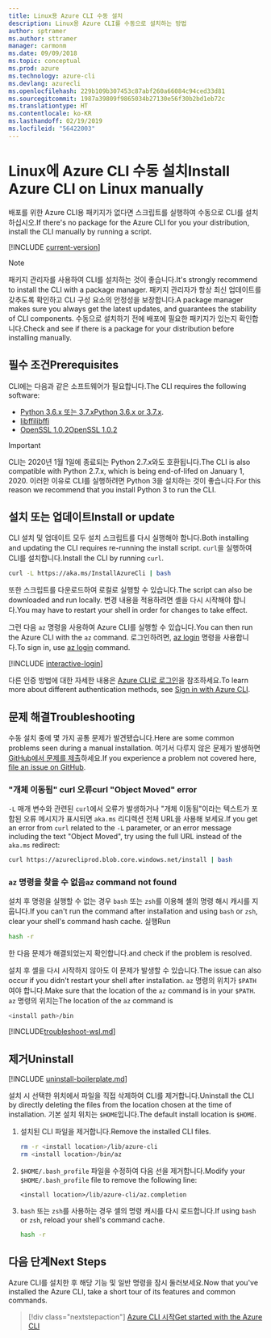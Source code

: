 ```yaml
---
title: Linux용 Azure CLI 수동 설치
description: Linux용 Azure CLI를 수동으로 설치하는 방법
author: sptramer
ms.author: sttramer
manager: carmonm
ms.date: 09/09/2018
ms.topic: conceptual
ms.prod: azure
ms.technology: azure-cli
ms.devlang: azurecli
ms.openlocfilehash: 229b109b307453c87abf260a66084c94ced33d81
ms.sourcegitcommit: 1987a39809f9865034b27130e56f30b2bd1eb72c
ms.translationtype: HT
ms.contentlocale: ko-KR
ms.lasthandoff: 02/19/2019
ms.locfileid: "56422003"
---
```

# <a name="install-azure-cli-on-linux-manually"></a><span data-ttu-id="75e94-103">Linux에 Azure CLI 수동 설치</span><span class="sxs-lookup"><span data-stu-id="75e94-103">Install Azure CLI on Linux manually</span></span>

<span data-ttu-id="75e94-104">배포를 위한 Azure CLI용 패키지가 없다면 스크립트를 실행하여 수동으로 CLI를 설치하십시오.</span><span class="sxs-lookup"><span data-stu-id="75e94-104">If there's no package for the Azure CLI for you your distribution, install the CLI manually by running a script.</span></span>

[!INCLUDE [current-version](includes/current-version.md)]

> [!NOTE]
> <span data-ttu-id="75e94-105">패키지 관리자를 사용하여 CLI를 설치하는 것이 좋습니다.</span><span class="sxs-lookup"><span data-stu-id="75e94-105">It's strongly recommend to install the CLI with a package manager.</span></span> <span data-ttu-id="75e94-106">패키지 관리자가 항상 최신 업데이트를 갖추도록 확인하고 CLI 구성 요소의 안정성을 보장합니다.</span><span class="sxs-lookup"><span data-stu-id="75e94-106">A package manager makes sure you always get the latest updates, and guarantees the stability of CLI components.</span></span> <span data-ttu-id="75e94-107">수동으로 설치하기 전에 배포에 필요한 패키지가 있는지 확인합니다.</span><span class="sxs-lookup"><span data-stu-id="75e94-107">Check and see if there is a package for your distribution before installing manually.</span></span>

## <a name="prerequisites"></a><span data-ttu-id="75e94-108">필수 조건</span><span class="sxs-lookup"><span data-stu-id="75e94-108">Prerequisites</span></span>

<span data-ttu-id="75e94-109">CLI에는 다음과 같은 소프트웨어가 필요합니다.</span><span class="sxs-lookup"><span data-stu-id="75e94-109">The CLI requires the following software:</span></span>

* <span data-ttu-id="75e94-110">[Python 3.6.x 또는 3.7.x](https://www.python.org/downloads/)</span><span class="sxs-lookup"><span data-stu-id="75e94-110">[Python 3.6.x or 3.7.x](https://www.python.org/downloads/).</span></span> 
* [<span data-ttu-id="75e94-111">libffi</span><span class="sxs-lookup"><span data-stu-id="75e94-111">libffi</span></span>](https://sourceware.org/libffi/)
* [<span data-ttu-id="75e94-112">OpenSSL 1.0.2</span><span class="sxs-lookup"><span data-stu-id="75e94-112">OpenSSL 1.0.2</span></span>](https://www.openssl.org/source/)

> [!IMPORTANT]
>
> <span data-ttu-id="75e94-113">CLI는 2020년 1월 1일에 종료되는 Python 2.7.x와도 호환됩니다.</span><span class="sxs-lookup"><span data-stu-id="75e94-113">The CLI is also compatible with Python 2.7.x, which is being end-of-lifed on January 1, 2020.</span></span> <span data-ttu-id="75e94-114">이러한 이유로 CLI를 실행하려면 Python 3을 설치하는 것이 좋습니다.</span><span class="sxs-lookup"><span data-stu-id="75e94-114">For this reason we recommend that you install Python 3 to run the CLI.</span></span>

## <a name="install-or-update"></a><span data-ttu-id="75e94-115">설치 또는 업데이트</span><span class="sxs-lookup"><span data-stu-id="75e94-115">Install or update</span></span>

<span data-ttu-id="75e94-116">CLI 설치 및 업데이트 모두 설치 스크립트를 다시 실행해야 합니다.</span><span class="sxs-lookup"><span data-stu-id="75e94-116">Both installing and updating the CLI requires re-running the install script.</span></span> <span data-ttu-id="75e94-117">`curl`을 실행하여 CLI를 설치합니다.</span><span class="sxs-lookup"><span data-stu-id="75e94-117">Install the CLI by running `curl`.</span></span>

```bash
curl -L https://aka.ms/InstallAzureCli | bash
```

<span data-ttu-id="75e94-118">또한 스크립트를 다운로드하여 로컬로 실행할 수 있습니다.</span><span class="sxs-lookup"><span data-stu-id="75e94-118">The script can also be downloaded and run locally.</span></span> <span data-ttu-id="75e94-119">변경 내용을 적용하려면 셸을 다시 시작해야 합니다.</span><span class="sxs-lookup"><span data-stu-id="75e94-119">You may have to restart your shell in order for changes to take effect.</span></span>

<span data-ttu-id="75e94-120">그런 다음 `az` 명령을 사용하여 Azure CLI를 실행할 수 있습니다.</span><span class="sxs-lookup"><span data-stu-id="75e94-120">You can then run the Azure CLI with the `az` command.</span></span> <span data-ttu-id="75e94-121">로그인하려면, [az login](/cli/azure/reference-index#az-login) 명령을 사용합니다.</span><span class="sxs-lookup"><span data-stu-id="75e94-121">To sign in, use [az login](/cli/azure/reference-index#az-login) command.</span></span>

[!INCLUDE [interactive-login](includes/interactive-login.md)]

<span data-ttu-id="75e94-122">다른 인증 방법에 대한 자세한 내용은 [Azure CLI로 로그인](authenticate-azure-cli.md)을 참조하세요.</span><span class="sxs-lookup"><span data-stu-id="75e94-122">To learn more about different authentication methods, see [Sign in with Azure CLI](authenticate-azure-cli.md).</span></span>

## <a name="troubleshooting"></a><span data-ttu-id="75e94-123">문제 해결</span><span class="sxs-lookup"><span data-stu-id="75e94-123">Troubleshooting</span></span>

<span data-ttu-id="75e94-124">수동 설치 중에 몇 가지 공통 문제가 발견됐습니다.</span><span class="sxs-lookup"><span data-stu-id="75e94-124">Here are some common problems seen during a manual installation.</span></span> <span data-ttu-id="75e94-125">여기서 다루지 않은 문제가 발생하면 [GitHub에서 문제를 제출](https://github.com/Azure/azure-cli/issues)하세요.</span><span class="sxs-lookup"><span data-stu-id="75e94-125">If you experience a problem not covered here, [file an issue on GitHub](https://github.com/Azure/azure-cli/issues).</span></span>

### <a name="curl-object-moved-error"></a><span data-ttu-id="75e94-126">"개체 이동됨" curl 오류</span><span class="sxs-lookup"><span data-stu-id="75e94-126">curl "Object Moved" error</span></span>

<span data-ttu-id="75e94-127">`-L` 매개 변수와 관련된 `curl`에서 오류가 발생하거나 "개체 이동됨"이라는 텍스트가 포함된 오류 메시지가 표시되면 `aka.ms` 리디렉션 전체 URL을 사용해 보세요.</span><span class="sxs-lookup"><span data-stu-id="75e94-127">If you get an error from `curl` related to the `-L` parameter, or an error message including the text "Object Moved", try using the full URL instead of the `aka.ms` redirect:</span></span>

```bash
curl https://azurecliprod.blob.core.windows.net/install | bash
```

### <a name="az-command-not-found"></a><span data-ttu-id="75e94-128">`az` 명령을 찾을 수 없음</span><span class="sxs-lookup"><span data-stu-id="75e94-128">`az` command not found</span></span>

<span data-ttu-id="75e94-129">설치 후 명령을 실행할 수 없는 경우 `bash` 또는 `zsh`를 이용해 셸의 명령 해시 캐시를 지웁니다.</span><span class="sxs-lookup"><span data-stu-id="75e94-129">If you can't run the command after installation and using `bash` or `zsh`, clear your shell's command hash cache.</span></span> <span data-ttu-id="75e94-130">실행</span><span class="sxs-lookup"><span data-stu-id="75e94-130">Run</span></span>

```bash
hash -r
```

<span data-ttu-id="75e94-131">한 다음 문제가 해결되었는지 확인합니다.</span><span class="sxs-lookup"><span data-stu-id="75e94-131">and check if the problem is resolved.</span></span>

<span data-ttu-id="75e94-132">설치 후 셸을 다시 시작하지 않아도 이 문제가 발생할 수 있습니다.</span><span class="sxs-lookup"><span data-stu-id="75e94-132">The issue can also occur if you didn't restart your shell after installation.</span></span> <span data-ttu-id="75e94-133">`az` 명령의 위치가 `$PATH`여야 합니다.</span><span class="sxs-lookup"><span data-stu-id="75e94-133">Make sure that the location of the `az` command is in your `$PATH`.</span></span> <span data-ttu-id="75e94-134">`az` 명령의 위치는</span><span class="sxs-lookup"><span data-stu-id="75e94-134">The location of the `az` command is</span></span>

```bash
<install path>/bin
```

[!INCLUDE[troubleshoot-wsl.md](includes/troubleshoot-wsl.md)]

## <a name="uninstall"></a><span data-ttu-id="75e94-135">제거</span><span class="sxs-lookup"><span data-stu-id="75e94-135">Uninstall</span></span>

[!INCLUDE [uninstall-boilerplate.md](includes/uninstall-boilerplate.md)]

<span data-ttu-id="75e94-136">설치 시 선택한 위치에서 파일을 직접 삭제하여 CLI를 제거합니다.</span><span class="sxs-lookup"><span data-stu-id="75e94-136">Uninstall the CLI by directly deleting the files from the location chosen at the time of installation.</span></span> <span data-ttu-id="75e94-137">기본 설치 위치는 `$HOME`입니다.</span><span class="sxs-lookup"><span data-stu-id="75e94-137">The default install location is `$HOME`.</span></span>

1. <span data-ttu-id="75e94-138">설치된 CLI 파일을 제거합니다.</span><span class="sxs-lookup"><span data-stu-id="75e94-138">Remove the installed CLI files.</span></span>

   ```bash
   rm -r <install location>/lib/azure-cli
   rm <install location>/bin/az
   ```

2. <span data-ttu-id="75e94-139">`$HOME/.bash_profile` 파일을 수정하여 다음 선을 제거합니다.</span><span class="sxs-lookup"><span data-stu-id="75e94-139">Modify your `$HOME/.bash_profile` file to remove the following line:</span></span>

   ```text
   <install location>/lib/azure-cli/az.completion
   ```

3. <span data-ttu-id="75e94-140">`bash` 또는 `zsh`를 사용하는 경우 셸의 명령 캐시를 다시 로드합니다.</span><span class="sxs-lookup"><span data-stu-id="75e94-140">If using `bash` or `zsh`, reload your shell's command cache.</span></span>

   ```bash
   hash -r
   ```

## <a name="next-steps"></a><span data-ttu-id="75e94-141">다음 단계</span><span class="sxs-lookup"><span data-stu-id="75e94-141">Next Steps</span></span>

<span data-ttu-id="75e94-142">Azure CLI를 설치한 후 해당 기능 및 일반 명령을 잠시 둘러보세요.</span><span class="sxs-lookup"><span data-stu-id="75e94-142">Now that you've installed the Azure CLI, take a short tour of its features and common commands.</span></span>

> [!div class="nextstepaction"]
> [<span data-ttu-id="75e94-143">Azure CLI 시작</span><span class="sxs-lookup"><span data-stu-id="75e94-143">Get started with the Azure CLI</span></span>](get-started-with-azure-cli.md)
